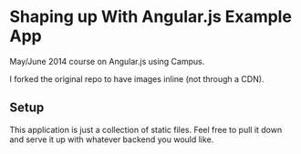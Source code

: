 Shaping up With Angular.js Example App
==========

May/June 2014 course on Angular.js using Campus.

I forked the original repo to have images inline (not through a CDN).

## Setup

This application is just a collection of static files. Feel free to pull it down and serve it up with whatever backend you would like.


